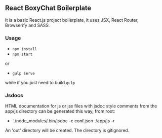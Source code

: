 ## React BoxyChat Boilerplate

It is a basic React.js project boilerplate, it uses JSX, React Router, Browserify and SASS.

### Usage
- `npm install`
- `npm start`

or
- `gulp serve`

while if you just need to build `gulp`

### Jsdocs

HTML documentation for js or jsx files with jsdoc style comments from the app/js directory can be generated this way, from root:

- './node_modules/.bin/jsdoc -c conf.json ./app/js -r

An 'out' directory will be created. The directory is gitignored. 
